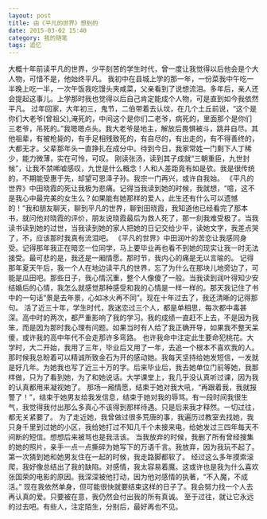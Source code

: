 ```yaml
---
layout: post
title: 由《平凡的世界》想到的
date: 2015-03-02 15:40
category: 我的随笔
tags: 追忆
---
```


大概十年前读平凡的世界，少平刻苦的学生时代，曾一度让我觉得以后他会是个大人物，可惜不是，他始终平凡。 
我初中在县城上学的那一年，一份菜我中午吃一半晚上吃一半，一次午饭我吃馒头夹咸菜，父亲看到了说想流泪。多年后，亲人还会提起这事儿。上学那时我也觉得以后自己肯定能成个人物，可是直到如今我依然平凡。 
过年回家，大年初三，鬼节，二伯带着去认坟，在几个土丘前说，“这个是你们大老爷(曾祖父),淹死的，中间这个是你们二老爷，病死的，里面那个是你们三老爷，吊死的。”我嗯嗯点头。我大老爷是地主，解放后畏惧被斗，跳井自尽。其他祖辈，有被枪毙的，有手足相残致死的，有自尽的，有出走的，有不得善终的，大都无才。父辈那年头一直挣扎在成分中。待到今日，我家常姓一门剩下人丁稀少，能力微薄，实在可怜，可叹。 
刚读张汤，读到其子成就“三朝重臣，九世封候”，让我不禁唏嘘感叹，九世是什么概念！人和人差距竟有如是欤。我是很传统的，不期能受惠于先，却望可恩泽子孙。我宗一门再兴，或许自我始。 
《平凡的世界》中田晓霞的死让我极为悲痛。记得当我读到她的时候，我就想，“噫，这不是我心中最完美的女生么？如果能有她那样的爱人，此生还有什么可以遗憾的！”我和朋友聊天，聊到平凡的世界，聊到田晓霞，我知道他已经看完了那本书，就问他对晓霞的评价，朋友说晓霞最后为救人死了，那一刻我难受极了。当我读书读到她的过世，当我读到她的家人把她的日记交给少平，读她文字，我差点哭了，不，应该那时我真有流泪吧。 
《平凡的世界》中田润叶的苦恋让我感同身受。记得那年我正在暗恋一位同学，马上要毕业再也看不到她的现实让我一时无法接受。最可悲的是，我还是一厢情愿。那时节，我内心的痛是无以言喻的。 
记得那年夏天午后，我一个人在地边读平凡的世界，忘了为什么在那块儿地旁边了，可能是瓜田吧。那些日子，我心情沉重，整个人像傻了一般。当我读到润叶得知少安结婚后的心情，我怎么就感觉那种感受和我的心情是一样一样的。那天我记住了书中的一句话“景是去年景，心如冰火再不同”。现在十年过去了，我还清晰的记得那句。 
活了近三十年，学生时代，我迷恋过三个人，都是单相思，每次都中毒甚深。高中时的两次，都严重影响了我的学习。我的成绩一直赶不上去，不是因为我笨，而是因为那时我心理有问题。如果当时有人给了我正确开导，如果我不整天呆傻，或许我的高中年代不会走那许多弯路。 
也许我命中注定此生要命犯桃花。大学时，大二开始，我用了三年，毕业后又用了一年，去追一个根本不喜欢我的人。那时候我总盼着可以精诚所致金石为开的感动她。我每天坚持给她发短信，一发就是好几年。为她我也写了近三十万的字。后来毕业后，我去她单位门前等她，我那样做，只为了看到她，为了和她说话。大学课堂上，我几乎没认真听过课，因为我的认真都用来凝视她了。 
那场一厢情愿，结束于她对我大吼，“再跟着我，我就报警了！”，结束于她男友给我发信息，结束于她对我的辱骂。有一段时间我很生气，我觉得我付出那么多真心不该得到那样待遇。只是后来我才释然。一切过往，都无关紧要了。 
为了走近她，我曾做过很多荒唐的事，我遍历过教室去找她，我只身千里到过她的小区，我给她打过不知几千个未接来电，给她发过三四年每天不间断的短信。想想后来被骂也是我活该。 
当我放弃的时候，我删了所有曾经搜集的她的照片，亲手一点一点撕碎为她写下的万语千言。我放弃，因为我玩不起了。第一次猜到她和她男友住在一起的时候，我走路脚都软了。 
经过这么多年摸索滚爬，我好像总结出了我的缺陷。对感情，我太容易着魔。这或许也是我为什么喜欢张国荣的电影的原因。我深深被他打动，因为他对感情的执著，“不入魔，不成活。” 
现在我依然单身，但可能很快就要结束这样的日子了。我会努力找一个人去再认真的爱。只要被在意，我仍然会付出我的所有真诚。 
至于过往，就让它永远的过去吧。有些人，注定陌生，分别后，最好再也不见。